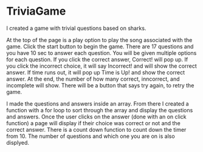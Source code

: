# TriviaGame
I created a game with trivial questions based on sharks.

At the top of the page is a play option to play the song associated with the game.
Click the start button to begin the game.
There are 17 questions and you have 10 sec to answer each question.
You will be given multiple options for each question.
If you click the correct answer, Correct! will pop up.
If you click the incorrect choice, it will say Incorrect! and will show the correct answer.
If time runs out, it will pop up Time is Up! and show the correct answer.
At the end, the number of how many correct, inncorrect, and incomplete will show.
There will be a button that says try again, to retry the game. 

I made the questions and answers inside an array. From there I created a function with a for loop to 
sort through the array and display the questions and answers. Once the user clicks on the answer (done with an on click function) a page will display if their choice was correct or not and the correct answer. There is a count down function to count down the timer from 10. The number of questions and which one you are on is also displyed. 




